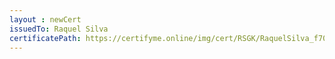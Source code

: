 ```yaml
--- 
layout : newCert 
issuedTo: Raquel Silva
certificatePath: https://certifyme.online/img/cert/RSGK/RaquelSilva_f708a.png
--- 
```


